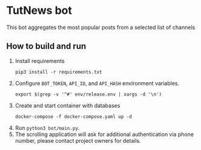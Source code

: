 # TutNews bot

This bot aggregates the most popular posts from a selected list of channels

## How to build and run

1. Install requirements
    ```
    pip3 install -r requirements.txt
    ```
2. Configure `BOT_TOKEN`, `API_ID`, and `API_HASH` environment variables.
   ```
   export $(grep -v '^#' env/release.env | xargs -d '\n')
   ```
3. Create and start container with databases
    ```
    docker-compose -f docker-compose.yaml up -d
    ```
4. Run `python3 bot/main.py`.
5. The scrolling application will ask for additional authentication via phone number, please contact project owners for
   details.


